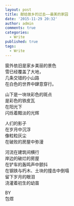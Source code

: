 ```yaml
---
layout: post
title: 献给故乡的过去——最美的家园
date: '2015-11-29 20:32'
author: admin
comments: true
categories:
  - Write
published: true
tags:
  - Write
---
```

<p>窗外依旧是家乡美丽的景色<br>
雪已经覆盖了大地，<br>
几条交错的小山路<br>
在白色的世界中肆意穿行。</p>
<p>山下是一块块彩色的斑点<br>
是彩色的铁皮瓦<br>
在阳光下<br>
闪烁着黯淡的光辉</p>
<p>人们的影子<br>
在岁月中沉浮<br>
像粒粒灰尘<br>
在破败的房屋中弥漫</p>
<p>河流在建筑间横行<br>
岸边的破烂的房屋<br>
在铲车的轰鸣声中颤抖<br>
在钢铁与朽木、土块的撞击中倒塌<br>
留下岁月的眼泪<br>
浇灌着初生的幼苗</p>
<p>BY<br>
包煜</p>
